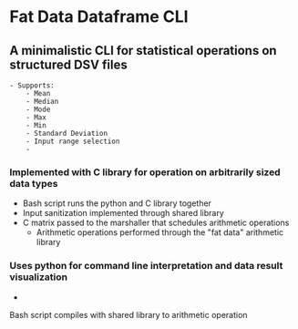 # Fat Data Dataframe CLI
## A minimalistic CLI for statistical operations on structured DSV files
    - Supports:
        - Mean
        - Median
        - Mode
        - Max
        - Min
        - Standard Deviation
        - Input range selection
        - 
### Implemented with C library for operation on arbitrarily sized data types
- Bash script runs the python and C library together
- Input sanitization implemented through shared library
- C matrix passed to the marshaller that schedules arithmetic operations
    - Arithmetic operations performed through the "fat data" arithmetic library
### Uses python for command line interpretation and data result visualization
- 
 Bash script compiles with shared library to arithmetic operation  
